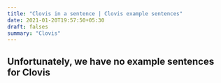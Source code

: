 ```yaml
---
title: "Clovis in a sentence | Clovis example sentences"
date: 2021-01-20T19:57:50+05:30
draft: falses
summary: "Clovis"
---
```

## Unfortunately, we have no example sentences for Clovis                 
